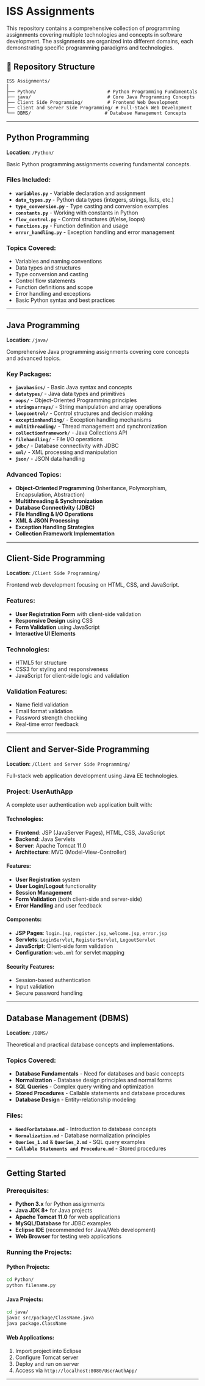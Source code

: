 # ISS  Assignments

This repository contains a comprehensive collection of programming assignments covering multiple technologies and concepts in software development. The assignments are organized into different domains, each demonstrating specific programming paradigms and technologies.

## 📁 Repository Structure

```
ISS Assignments/
│
├── Python/                          # Python Programming Fundamentals
├── java/                            # Core Java Programming Concepts
├── Client Side Programming/         # Frontend Web Development
├── Client and Server Side Programming/ # Full-Stack Web Development
└── DBMS/                           # Database Management Concepts
```

---

## Python Programming

**Location**: `/Python/`

Basic Python programming assignments covering fundamental concepts.

### Files Included:
- **`variables.py`** - Variable declaration and assignment
- **`data_types.py`** - Python data types (integers, strings, lists, etc.)
- **`type_conversion.py`** - Type casting and conversion examples
- **`constants.py`** - Working with constants in Python
- **`flow_control.py`** - Control structures (if/else, loops)
- **`functions.py`** - Function definition and usage
- **`error_handling.py`** - Exception handling and error management

### Topics Covered:
- Variables and naming conventions
- Data types and structures
- Type conversion and casting
- Control flow statements
- Function definitions and scope
- Error handling and exceptions
- Basic Python syntax and best practices

---

## Java Programming

**Location**: `/java/`

Comprehensive Java programming assignments covering core concepts and advanced topics.

### Key Packages:
- **`javabasics/`** - Basic Java syntax and concepts
- **`datatypes/`** - Java data types and primitives
- **`oops/`** - Object-Oriented Programming principles
- **`stringsarrays/`** - String manipulation and array operations
- **`loopcontrol/`** - Control structures and decision making
- **`exceptionhandling/`** - Exception handling mechanisms
- **`multithreading/`** - Thread management and synchronization
- **`collectionframework/`** - Java Collections API
- **`filehandling/`** - File I/O operations
- **`jdbc/`** - Database connectivity with JDBC
- **`xml/`** - XML processing and manipulation
- **`json/`** - JSON data handling

### Advanced Topics:
- **Object-Oriented Programming** (Inheritance, Polymorphism, Encapsulation, Abstraction)
- **Multithreading & Synchronization**
- **Database Connectivity (JDBC)**
- **File Handling & I/O Operations**
- **XML & JSON Processing**
- **Exception Handling Strategies**
- **Collection Framework Implementation**

---

## Client-Side Programming

**Location**: `/Client Side Programming/`

Frontend web development focusing on HTML, CSS, and JavaScript.

### Features:
- **User Registration Form** with client-side validation
- **Responsive Design** using CSS
- **Form Validation** using JavaScript
- **Interactive UI Elements**

### Technologies:
- HTML5 for structure
- CSS3 for styling and responsiveness
- JavaScript for client-side logic and validation

### Validation Features:
- Name field validation
- Email format validation
- Password strength checking
- Real-time error feedback

---

## Client and Server-Side Programming

**Location**: `/Client and Server Side Programming/`

Full-stack web application development using Java EE technologies.

### Project: UserAuthApp
A complete user authentication web application built with:

#### Technologies:
- **Frontend**: JSP (JavaServer Pages), HTML, CSS, JavaScript
- **Backend**: Java Servlets
- **Server**: Apache Tomcat 11.0
- **Architecture**: MVC (Model-View-Controller)

#### Features:
- **User Registration** system
- **User Login/Logout** functionality
- **Session Management**
- **Form Validation** (both client-side and server-side)
- **Error Handling** and user feedback

#### Components:
- **JSP Pages**: `login.jsp`, `register.jsp`, `welcome.jsp`, `error.jsp`
- **Servlets**: `LoginServlet`, `RegisterServlet`, `LogoutServlet`
- **JavaScript**: Client-side form validation
- **Configuration**: `web.xml` for servlet mapping

#### Security Features:
- Session-based authentication
- Input validation
- Secure password handling

---

## Database Management (DBMS)

**Location**: `/DBMS/`

Theoretical and practical database concepts and implementations.

### Topics Covered:
- **Database Fundamentals** - Need for databases and basic concepts
- **Normalization** - Database design principles and normal forms
- **SQL Queries** - Complex query writing and optimization
- **Stored Procedures** - Callable statements and database procedures
- **Database Design** - Entity-relationship modeling

### Files:
- **`NeedForDatabase.md`** - Introduction to database concepts
- **`Normalization.md`** - Database normalization principles
- **`Queries_1.md`** & **`Queries_2.md`** - SQL query examples
- **`Callable Statements and Procedure.md`** - Stored procedures

---

## Getting Started

### Prerequisites:
- **Python 3.x** for Python assignments
- **Java JDK 8+** for Java projects
- **Apache Tomcat 11.0** for web applications
- **MySQL/Database** for JDBC examples
- **Eclipse IDE** (recommended for Java/Web development)
- **Web Browser** for testing web applications

### Running the Projects:

#### Python Projects:
```bash
cd Python/
python filename.py
```

#### Java Projects:
```bash
cd java/
javac src/package/ClassName.java
java package.ClassName
```

#### Web Applications:
1. Import project into Eclipse
2. Configure Tomcat server
3. Deploy and run on server
4. Access via `http://localhost:8080/UserAuthApp/`

---
